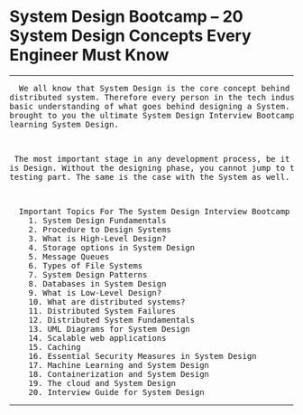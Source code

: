 <h1>System Design Bootcamp – 20 System Design Concepts Every Engineer Must Know</h1><hr />
<pre>
  We all know that System Design is the core concept behind the design of any
distributed system. Therefore every person in the tech industry needs to have at least a
basic understanding of what goes behind designing a System. With this intent, we have
brought to you the ultimate System Design Interview Bootcamp, a one-stop solution for
learning System Design. </pre><br />
  
 <pre align = "justified"> The most important stage in any development process, be it Software or any other tech,
is Design. Without the designing phase, you cannot jump to the implementation of the
testing part. The same is the case with the System as well.</pre> <br />

<pre>
  Important Topics For The System Design Interview Bootcamp
    1. System Design Fundamentals
    2. Procedure to Design Systems
    3. What is High-Level Design?
    4. Storage options in System Design
    5. Message Queues
    6. Types of File Systems
    7. System Design Patterns
    8. Databases in System Design
    9. What is Low-Level Design?
    10. What are distributed systems?
    11. Distributed System Failures
    12. Distributed System Fundamentals
    13. UML Diagrams for System Design
    14. Scalable web applications
    15. Caching
    16. Essential Security Measures in System Design
    17. Machine Learning and System Design
    18. Containerization and System Design
    19. The cloud and System Design
    20. Interview Guide for System Design
</pre> <hr />
